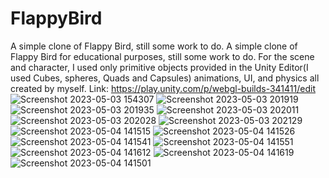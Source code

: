 # FlappyBird
A simple clone of Flappy Bird, still some work to do. 
A simple clone of Flappy Bird for educational purposes, still some work to do.
For the scene and character, I used only primitive objects provided in the Unity Editor(I used Cubes, spheres, Quads and Capsules) animations, UI, and physics all created by myself.
Link: https://play.unity.com/p/webgl-builds-341411/edit
![Screenshot 2023-05-03 154307](https://user-images.githubusercontent.com/55999603/236214252-053a8e67-7778-4196-b05d-fed9e24c8fcc.png)
![Screenshot 2023-05-03 201919](https://user-images.githubusercontent.com/55999603/236214256-bca7e127-3548-4a56-ab39-bfa905280dd2.png)
![Screenshot 2023-05-03 201935](https://user-images.githubusercontent.com/55999603/236214262-38d83b7a-8b6d-4a89-9b34-1aa03d68a4d3.png)
![Screenshot 2023-05-03 202011](https://user-images.githubusercontent.com/55999603/236214274-118d3a16-927e-4946-af5b-ffbfab9bdf09.png)
![Screenshot 2023-05-03 202028](https://user-images.githubusercontent.com/55999603/236214279-77bacdb8-cb41-41e9-82f3-feb1ba0fe0b1.png)
![Screenshot 2023-05-03 202129](https://user-images.githubusercontent.com/55999603/236214289-4214ef64-51f1-4242-ac08-c58799697019.png)
![Screenshot 2023-05-04 141515](https://user-images.githubusercontent.com/55999603/236215937-9af4b76d-cafe-4988-b726-6fa75c03be3f.png)
![Screenshot 2023-05-04 141526](https://user-images.githubusercontent.com/55999603/236215946-4cb73261-b687-48bf-b5ed-22b6ae67a0e3.png)
![Screenshot 2023-05-04 141541](https://user-images.githubusercontent.com/55999603/236215948-3f2ee2f4-22d0-4e01-9321-efd9dcae19d8.png)
![Screenshot 2023-05-04 141551](https://user-images.githubusercontent.com/55999603/236215950-e777753e-1186-46b9-800b-1682d3e69ffd.png)
![Screenshot 2023-05-04 141612](https://user-images.githubusercontent.com/55999603/236215952-3899217f-75ce-4aaa-9388-d7b04e133ee8.png)
![Screenshot 2023-05-04 141619](https://user-images.githubusercontent.com/55999603/236215955-c5680d2f-c995-49ff-a58d-b4c8801ba4ba.png)
![Screenshot 2023-05-04 141501](https://user-images.githubusercontent.com/55999603/236215960-85d3fd6f-9894-4bb1-a750-8bce8da6ddd4.png)
